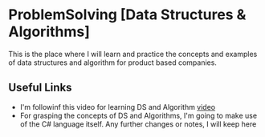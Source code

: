 # ProblemSolving [Data Structures & Algorithms]

This is the place where I will learn and practice the concepts and examples of data structures and algorithm for product based companies.

## Useful Links

- I'm followinf this video for learning DS and Algorithm [video](https://youtu.be/RBSGKlAvoiM)
- For grasping the concepts of DS and Algorithms, I'm going to make use of the C# language itself. Any further changes or notes, I will keep here
